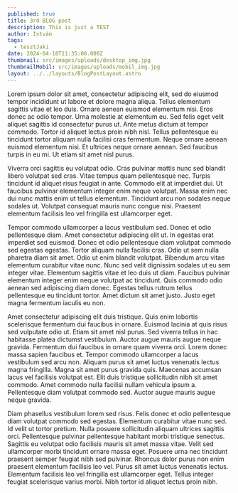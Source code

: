 ```yaml
---
published: true
title: 3rd BLOG post
description: This is just a TEST
author: István
tags:
  - tesztJaki
date: 2024-04-18T11:35:00.000Z
thumbnail: src/images/uploads/desktop_img.jpg
thumbnailMobil: src/images/uploads/mobil_img.jpg
layout: ../../layouts/BlogPostLayout.astro
---
```

Lorem ipsum dolor sit amet, consectetur adipiscing elit, sed do eiusmod tempor incididunt ut labore et dolore magna aliqua. Tellus elementum sagittis vitae et leo duis. Ornare aenean euismod elementum nisi. Eros donec ac odio tempor. Urna molestie at elementum eu. Sed felis eget velit aliquet sagittis id consectetur purus ut. Ante metus dictum at tempor commodo. Tortor id aliquet lectus proin nibh nisl. Tellus pellentesque eu tincidunt tortor aliquam nulla facilisi cras fermentum. Neque ornare aenean euismod elementum nisi. Et ultrices neque ornare aenean. Sed faucibus turpis in eu mi. Ut etiam sit amet nisl purus.



Viverra orci sagittis eu volutpat odio. Cras pulvinar mattis nunc sed blandit libero volutpat sed cras. Vitae tempus quam pellentesque nec. Turpis tincidunt id aliquet risus feugiat in ante. Commodo elit at imperdiet dui. Ut faucibus pulvinar elementum integer enim neque volutpat. Massa enim nec dui nunc mattis enim ut tellus elementum. Tincidunt arcu non sodales neque sodales ut. Volutpat consequat mauris nunc congue nisi. Praesent elementum facilisis leo vel fringilla est ullamcorper eget.



Tempor commodo ullamcorper a lacus vestibulum sed. Donec et odio pellentesque diam. Amet consectetur adipiscing elit ut. In egestas erat imperdiet sed euismod. Donec et odio pellentesque diam volutpat commodo sed egestas egestas. Tortor aliquam nulla facilisi cras. Odio ut sem nulla pharetra diam sit amet. Odio ut enim blandit volutpat. Bibendum arcu vitae elementum curabitur vitae nunc. Nunc sed velit dignissim sodales ut eu sem integer vitae. Elementum sagittis vitae et leo duis ut diam. Faucibus pulvinar elementum integer enim neque volutpat ac tincidunt. Quis commodo odio aenean sed adipiscing diam donec. Egestas tellus rutrum tellus pellentesque eu tincidunt tortor. Amet dictum sit amet justo. Justo eget magna fermentum iaculis eu non.



Amet consectetur adipiscing elit duis tristique. Quis enim lobortis scelerisque fermentum dui faucibus in ornare. Euismod lacinia at quis risus sed vulputate odio ut. Etiam sit amet nisl purus. Sed viverra tellus in hac habitasse platea dictumst vestibulum. Auctor augue mauris augue neque gravida. Fermentum dui faucibus in ornare quam viverra orci. Lorem donec massa sapien faucibus et. Tempor commodo ullamcorper a lacus vestibulum sed arcu non. Aliquam purus sit amet luctus venenatis lectus magna fringilla. Magna sit amet purus gravida quis. Maecenas accumsan lacus vel facilisis volutpat est. Elit duis tristique sollicitudin nibh sit amet commodo. Amet commodo nulla facilisi nullam vehicula ipsum a. Pellentesque diam volutpat commodo sed. Auctor augue mauris augue neque gravida.



Diam phasellus vestibulum lorem sed risus. Felis donec et odio pellentesque diam volutpat commodo sed egestas. Elementum curabitur vitae nunc sed. Id velit ut tortor pretium. Nulla posuere sollicitudin aliquam ultrices sagittis orci. Pellentesque pulvinar pellentesque habitant morbi tristique senectus. Sagittis eu volutpat odio facilisis mauris sit amet massa vitae. Velit sed ullamcorper morbi tincidunt ornare massa eget. Posuere urna nec tincidunt praesent semper feugiat nibh sed pulvinar. Rhoncus dolor purus non enim praesent elementum facilisis leo vel. Purus sit amet luctus venenatis lectus. Elementum facilisis leo vel fringilla est ullamcorper eget. Tellus integer feugiat scelerisque varius morbi. Nibh tortor id aliquet lectus proin nibh.

